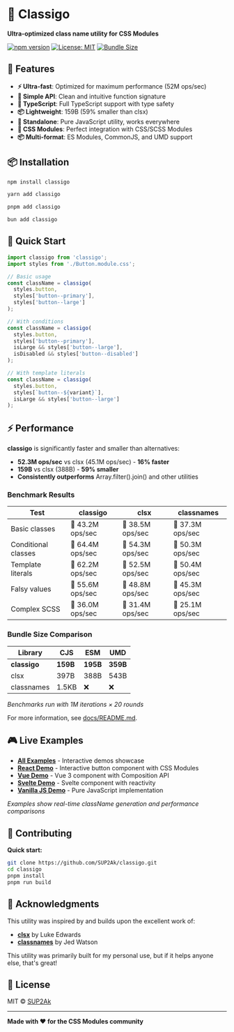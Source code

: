 # 🎯 Classigo

**Ultra-optimized class name utility for CSS Modules**

[![npm version](https://badge.fury.io/js/classigo.svg)](https://badge.fury.io/js/classigo)
[![License: MIT](https://img.shields.io/badge/License-MIT-yellow.svg)](https://opensource.org/licenses/MIT)
[![Bundle Size](https://img.shields.io/badge/bundle%20size-159B-brightgreen)](https://bundlephobia.com/package/classigo)

## 🚀 Features

- **⚡ Ultra-fast**: Optimized for maximum performance (52M ops/sec)
- **🎯 Simple API**: Clean and intuitive function signature
- **🔧 TypeScript**: Full TypeScript support with type safety
- **📦 Lightweight**: 159B (59% smaller than clsx)
- **🔄 Standalone**: Pure JavaScript utility, works everywhere
- **🎨 CSS Modules**: Perfect integration with CSS/SCSS Modules
- **📦 Multi-format**: ES Modules, CommonJS, and UMD support

## 📦 Installation

```bash
npm install classigo
```

```bash
yarn add classigo
```

```bash
pnpm add classigo
```

```bash
bun add classigo
```



## 🎯 Quick Start

```typescript
import classigo from 'classigo';
import styles from './Button.module.css';

// Basic usage
const className = classigo(
  styles.button,
  styles['button--primary'],
  styles['button--large']
);

// With conditions
const className = classigo(
  styles.button,
  styles['button--primary'],
  isLarge && styles['button--large'],
  isDisabled && styles['button--disabled']
);

// With template literals
const className = classigo(
  styles.button,
  styles[`button--${variant}`],
  isLarge && styles['button--large']
);
```



## ⚡ Performance

**classigo** is significantly faster and smaller than alternatives:

- **52.3M ops/sec** vs clsx (45.1M ops/sec) - **16% faster**
- **159B** vs clsx (388B) - **59% smaller**
- **Consistently outperforms** Array.filter().join() and other utilities

### Benchmark Results

| Test | classigo | clsx | classnames |
|------|----------|------|------------|
| Basic classes | 🥇 43.2M ops/sec | 🥈 38.5M ops/sec | 🥉 37.3M ops/sec |
| Conditional classes | 🥇 64.4M ops/sec | 🥈 54.3M ops/sec | 🥉 50.3M ops/sec |
| Template literals | 🥇 62.2M ops/sec | 🥈 52.5M ops/sec | 🥉 50.4M ops/sec |
| Falsy values | 🥇 55.6M ops/sec | 🥈 48.8M ops/sec | 🥉 45.3M ops/sec |
| Complex SCSS | 🥇 36.0M ops/sec | 🥈 31.4M ops/sec | 🥉 25.1M ops/sec |

### Bundle Size Comparison

| Library | CJS | ESM | UMD |
|---------|-----|-----|-----|
| **classigo** | **159B** | **195B** | **359B** |
| clsx | 397B | 388B | 543B |
| classnames | 1.5KB | ❌ | ❌ |

*Benchmarks run with 1M iterations × 20 rounds*

For more information, see [docs/README.md](./docs/README.md).

## 🎮 Live Examples

- **[All Examples](https://sup2ak.github.io/classigo/)** - Interactive demos showcase
- **[React Demo](https://sup2ak.github.io/classigo/react-demo/)** - Interactive button component with CSS Modules
- **[Vue Demo](https://sup2ak.github.io/classigo/vue-demo/)** - Vue 3 component with Composition API
- **[Svelte Demo](https://sup2ak.github.io/classigo/svelte-demo/)** - Svelte component with reactivity
- **[Vanilla JS Demo](https://sup2ak.github.io/classigo/vanilla-demo/)** - Pure JavaScript implementation

*Examples show real-time className generation and performance comparisons*

## 🤝 Contributing

**Quick start:**
```bash
git clone https://github.com/SUP2Ak/classigo.git
cd classigo
pnpm install
pnpm run build
```

## 🙏 Acknowledgments

This utility was inspired by and builds upon the excellent work of:

- **[clsx](https://github.com/lukeed/clsx)** by Luke Edwards
- **[classnames](https://github.com/JedWatson/classnames)** by Jed Watson

This utility was primarily built for my personal use, but if it helps anyone else, that's great!

## 📄 License

MIT © [SUP2Ak](https://github.com/SUP2Ak)

---

**Made with ❤️ for the CSS Modules community**

